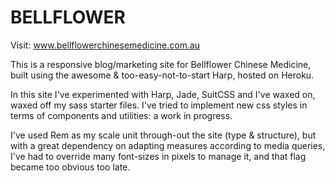 BELLFLOWER
=========================================

Visit: www.bellflowerchinesemedicine.com.au

This is a responsive blog/marketing site for Bellflower Chinese Medicine, built using the awesome & too-easy-not-to-start Harp, hosted on Heroku.

In this site I've experimented with Harp, Jade, SuitCSS and I've waxed on, waxed off my sass starter files. I've tried to implement new css styles in terms of components and utilities: a work in progress.

I've used Rem as my scale unit through-out the site (type & structure), but with a great dependency on adapting measures according to media queries, I've had to override many font-sizes in pixels to manage it, and that flag became too obvious too late.

